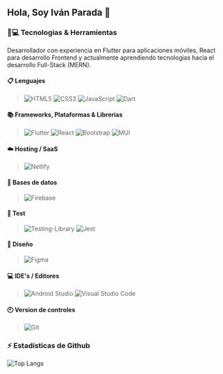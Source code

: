 ## Hola, Soy Iván Parada 👋

### 🚀💻 Tecnologias & Herramientas
Desarrollador con experiencia en Flutter para aplicaciones móviles, React para desarrollo Frontend y actualmente aprendiendo tecnologias hacia el desarrollo Full-Stack (MERN).
#### 📋 Lenguajes
>![HTML5](https://img.shields.io/badge/html5-%23E34F26.svg?style=for-the-badge&logo=html5&logoColor=white)
>![CSS3](https://img.shields.io/badge/css3-%231572B6.svg?style=for-the-badge&logo=css3&logoColor=white)
>![JavaScript](https://img.shields.io/badge/javascript-%23323330.svg?style=for-the-badge&logo=javascript&logoColor=%23F7DF1E)
>![Dart](https://img.shields.io/badge/dart-%230175C2.svg?style=for-the-badge&logo=dart&logoColor=white)
#### 📚 Frameworks, Plataformas & Librerias
>![Flutter](https://img.shields.io/badge/Flutter-%2302569B.svg?style=for-the-badge&logo=Flutter&logoColor=white)
>![React](https://img.shields.io/badge/react-%2320232a.svg?style=for-the-badge&logo=react&logoColor=%2361DAFB)
>![Bootstrap](https://img.shields.io/badge/bootstrap-%238511FA.svg?style=for-the-badge&logo=bootstrap&logoColor=white)
>![MUI](https://img.shields.io/badge/MUI-%230081CB.svg?style=for-the-badge&logo=mui&logoColor=white) 
<!--![Express.js](https://img.shields.io/badge/express.js-%23404d59.svg?style=for-the-badge&logo=express&logoColor=%2361DAFB) -->
<!--![NodeJS](https://img.shields.io/badge/node.js-6DA55F?style=for-the-badge&logo=node.js&logoColor=white) -->
#### ☁️ Hosting / SaaS
>![Netlify](https://img.shields.io/badge/netlify-%23000000.svg?style=for-the-badge&logo=netlify&logoColor=#00C7B7)
#### 💾 Bases de datos
>![Firebase](https://img.shields.io/badge/Firebase-039BE5?style=for-the-badge&logo=Firebase&logoColor=white)
<!--![MongoDB](https://img.shields.io/badge/MongoDB-%234ea94b.svg?style=for-the-badge&logo=mongodb&logoColor=white) -->
#### 🧪 Test
>![Testing-Library](https://img.shields.io/badge/-TestingLibrary-%23E33332?style=for-the-badge&logo=testing-library&logoColor=white)
>![Jest](https://img.shields.io/badge/-jest-%23C21325?style=for-the-badge&logo=jest&logoColor=white)
#### 🎨 Diseño
>![Figma](https://img.shields.io/badge/figma-%23F24E1E.svg?style=for-the-badge&logo=figma&logoColor=white)
#### 💻 IDE's / Editores
>![Android Studio](https://img.shields.io/badge/Android%20Studio-3DDC84.svg?style=for-the-badge&logo=android-studio&logoColor=white)
>![Visual Studio Code](https://img.shields.io/badge/Visual%20Studio%20Code-0078d7.svg?style=for-the-badge&logo=visual-studio-code&logoColor=white)
#### 🕙 Version de controles
>![Git](https://img.shields.io/badge/git-%23F05033.svg?style=for-the-badge&logo=git&logoColor=white)


### ⚡ Estadísticas de Github
![Top Langs](https://github-readme-stats.vercel.app/api/top-langs/?username=IvanParada&layout=compact)
